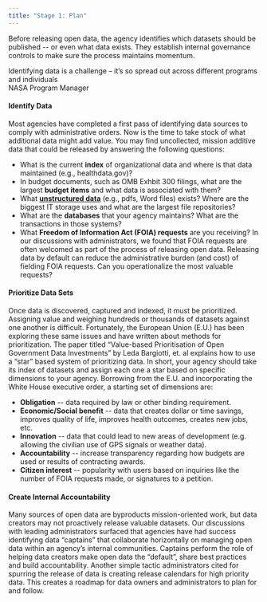 ```yaml
---
title: "Stage 1: Plan"
---
```


Before releasing open data, the agency identifies which datasets should be published -- or even what data exists. They establish internal governance controls to make sure the process maintains momentum.


<div class="pullquote">
  <div class="quotetext">Identifying data is a challenge – it’s so spread out across different programs and individuals</div>
  <div class="quotesource">NASA Program Manager</div>
</div>

#### Identify Data 

Most agencies have completed a first pass of identifying data sources to comply with administrative orders. Now is the time to take stock of what additional data might add value. You may find uncollected, mission additive data that could be released by answering the following questions:
 
 - What is the current **index** of organizational data and where is that data maintained (e.g., healthdata.gov)?
 - In budget documents, such as OMB Exhbit 300 filings, what are the largest **budget items** and what data is associated with them?
 - What **[unstructured data][3]** (e.g., pdfs, Word files) exists? Where are the biggest IT storage uses and what are the largest file repositories?
 - What are the **databases** that your agency maintains? What are the transactions in those systems?
 - What **Freedom of Information Act (FOIA) requests** are you receiving? In our discussions with administrators, we found that FOIA requests are often welcomed as part of the process of releasing open data. Releasing data by default can reduce the administrative burden (and cost) of fielding FOIA requests. Can you operationalize the most valuable requests?

[3]: https://en.wikipedia.org/wiki/Data_model

#### Prioritize Data Sets

Once data is discovered, captured and indexed, it must be prioritized. Assigning value and weighing hundreds or thousands of datasets against one another is difficult. Fortunately, the European Union (E.U.) has been exploring these same issues and have written about methods for prioritization. 
The paper titled “Value-based Prioritisation of Open Government Data Investments” by Leda Bargiotti, et. al explains how to use a “star” based system of prioritizing data. In short, your agency should take its index of datasets and assign each one a star based on specific dimensions to your agency.
Borrowing from the E.U. and incorporating the White House executive order, a starting set of dimensions are: 

- **Obligation** -- data required by law or other binding requirement.
- **Economic/Social benefit** -- data that creates dollar or time savings, improves quality of life, improves health outcomes, creates new jobs, etc. 
- **Innovation** -- data that could lead to new areas of development (e.g. allowing the civilian use of GPS signals or weather data).
- **Accountability** -- increase transparency regarding how budgets are used or results of contracting awards.
- **Citizen interest** -- popularity with users based on inquiries like the number of FOIA requests made, or signatures to a petition.

#### Create Internal Accountability

Many sources of open data are byproducts mission-oriented work, but data creators may not proactively release valuable datasets. Our discussions with leading administrators surfaced that agencies have had success identifying data “captains” that collaborate horizontally on managing open data within an agency’s internal communities. Captains perform the role of helping data creators make open data the “default”, share best practices and build accountability.
Another simple tactic administrators cited for spurring the release of data is creating release calendars for high priority data. This creates a roadmap for data owners and administrators to plan for and follow.

